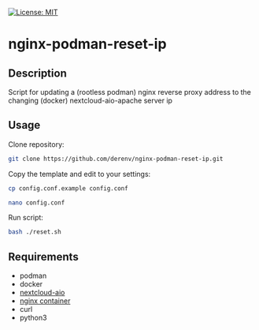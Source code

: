 <!--
SPDX-FileCopyrightText: 2023 Deren Vural <derenv@live.co.uk>
SPDX-FileCopyrightText: 2023 Oscar McCabe <oscarmccabe98@gmail.com>
SPDX-License-Identifier: MIT
-->

[![License: MIT](https://img.shields.io/badge/License-MIT-blue.svg)](https://spdx.org/licenses/MIT.html)

# nginx-podman-reset-ip

## Description
Script for updating a (rootless podman) nginx reverse proxy address to the changing (docker) nextcloud-aio-apache server ip 

## Usage

Clone repository:
```bash
git clone https://github.com/derenv/nginx-podman-reset-ip.git
```

Copy the template and edit to your settings:
```bash
cp config.conf.example config.conf

nano config.conf
```

Run script:
```bash
bash ./reset.sh
```

## Requirements

- podman
- docker
- [nextcloud-aio](https://github.com/nextcloud/all-in-one)
- [nginx container](https://nginxproxymanager.com/setup/)
- curl
- python3
